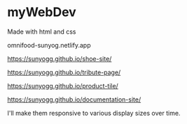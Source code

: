 # myWebDev

Made with html and css

omnifood-sunyog.netlify.app

https://sunyogg.github.io/shoe-site/

https://sunyogg.github.io/tribute-page/

https://sunyogg.github.io/product-tile/

https://sunyogg.github.io/documentation-site/

I'll make them responsive to various display sizes over time.
